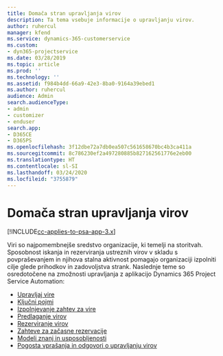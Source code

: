 ```yaml
---
title: Domača stran upravljanja virov
description: Ta tema vsebuje informacije o upravljanju virov.
author: ruhercul
manager: kfend
ms.service: dynamics-365-customerservice
ms.custom:
- dyn365-projectservice
ms.date: 03/28/2019
ms.topic: article
ms.prod: ''
ms.technology: ''
ms.assetid: f984b4dd-66a9-42e3-8ba0-9164a39ebed1
ms.author: ruhercul
audience: Admin
search.audienceType:
- admin
- customizer
- enduser
search.app:
- D365CE
- D365PS
ms.openlocfilehash: 3f12dbe72a7db0ea507c561658670bc4b3ca411a
ms.sourcegitcommit: 8c786230ef2a497280885b827162561776e2eb00
ms.translationtype: HT
ms.contentlocale: sl-SI
ms.lasthandoff: 03/24/2020
ms.locfileid: "3755879"
---
```

# <a name="resource-management-home-page"></a>Domača stran upravljanja virov

[!INCLUDE[cc-applies-to-psa-app-3.x](../includes/cc-applies-to-psa-app-3x.md)]

Viri so najpomembnejše sredstvo organizacije, ki temelji na storitvah. Sposobnost iskanja in rezerviranja ustreznih virov v skladu s povpraševanjem in njihova stalna aktivnost pomagajo organizaciji izpolniti cilje glede prihodkov in zadovoljstva strank. Naslednje teme so osredotočene na zmožnosti upravljanja z aplikacijo Dynamics 365 Project Service Automation:

- [Upravljaj vire](manage-resources.md)
- [Ključni pojmi](reports-key-concepts.md)
- [Izpolnjevanje zahtev za vire](resource-management-fulfill-requests.md)
- [Predlaganje virov](resource-management-propose-resources.md)
- [Rezerviranje virov](resource-management-book-resources-scheduleboard.md)
- [Zahteve za začasne rezervacije](resource-management-softbook-requirements.md)
- [Modeli znanj in usposobljenosti](resource-management-skills-proficiency.md)
- [Pogosta vprašanja in odgovori o upravljanju virov](resource-management-faq.md)
